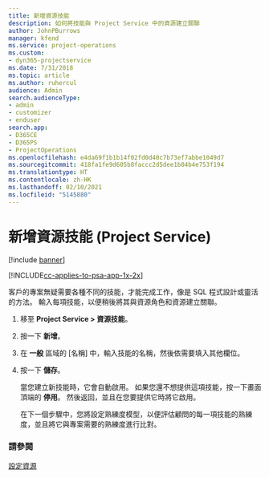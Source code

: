 ```yaml
---
title: 新增資源技能
description: 如何將技能與 Project Service 中的資源建立關聯
author: JohnPBurrows
manager: kfend
ms.service: project-operations
ms.custom:
- dyn365-projectservice
ms.date: 7/31/2018
ms.topic: article
ms.author: ruhercul
audience: Admin
search.audienceType:
- admin
- customizer
- enduser
search.app:
- D365CE
- D365PS
- ProjectOperations
ms.openlocfilehash: e4da69f1b1b14f02fd0d40c7b73ef7abbe1049d7
ms.sourcegitcommit: 418fa1fe9d605b8faccc2d5dee1b04b4e753f194
ms.translationtype: HT
ms.contentlocale: zh-HK
ms.lasthandoff: 02/10/2021
ms.locfileid: "5145880"
---
```

# <a name="add-resource-skills-project-service"></a>新增資源技能 (Project Service)

[!include [banner](../includes/psa-now-project-operations.md)]

[!INCLUDE[cc-applies-to-psa-app-1x-2x](../includes/cc-applies-to-psa-app-1x-2x.md)]

客戶的專案無疑需要各種不同的技能，才能完成工作，像是 SQL 程式設計或靈活的方法。 輸入每項技能，以便稍後將其與資源角色和資源建立關聯。  
  
1. 移至 **Project Service > 資源技能**。  
  
2. 按一下 **新增**。  
  
3. 在 **一般** 區域的 [名稱] 中，輸入技能的名稱，然後依需要填入其他欄位。  
  
4. 按一下 **儲存**。  
  
   當您建立新技能時，它會自動啟用。 如果您還不想提供這項技能，按一下畫面頂端的 **停用**。 然後返回，並且在您要提供它時將它啟用。  
  
   在下一個步驟中，您將設定熟練度模型，以便評估顧問的每一項技能的熟練度，並且將它與專案需要的熟練度進行比對。  
  
### <a name="see-also"></a>請參閱  
 [設定資源](../psa/set-up-resources.md)
